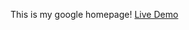 This is my google homepage!
<a href="https://Appletri.github.io/google-homepage/" rel="nofollow">Live Demo</a>
